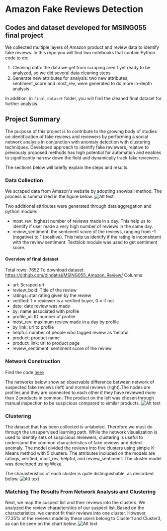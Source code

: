 # Amazon Fake Reviews Detection
## Codes and dataset developed for MSING055 final project
We collected multiple layers of Amazon product and review data to identify fake reviews. In this repo you will find two notebooks that contain Python code to do:
1. Cleaning data: the data we get from scraping aren't yet ready to be analyzed, so we did several data cleaning steps
2. Generate new attributes for analysis: two new attributes, sentiment_score and most_rev, were generated to do more in-depth analysis

In addition, in `final_dataset` folder, you will find the cleaned final dataset for further analysis.


## Project Summary
The purpose of this project is to contribute to the growing body of studies on identification of fake reviews and reviewers by performing a social network analysis in conjunction with anomaly detection with clustering techniques. Developed approach to identify fake reviewers, relative to previously proposed methods has high potential for automation and enables to significantly narrow down the field and dynamically track fake reviewers. 

The sections below will briefly explain the steps and results.

### Data Collection
We scraped data from Amazon's website by adopting snowball method. The process is summarized in the figure below.
![Alt text](https://photos-5.dropbox.com/t/2/AACPJ1nxubg8w9-CmXK5CMzuK3hsS0f_pS2Ui0sOesL8Ig/12/72523552/png/32x32/3/1518584400/0/2/Screen%20Shot%202018-02-13%20at%2011.58.53%20PM.png/ENK0pzgYy80BIAcoBw/0bsVOBBPanWar3Fu-c4WG5fgga7fNUniiB5ltdTEKqE?dl=0&preserve_transparency=1&size=800x600&size_mode=3)

Two additional attributes were generated through data aggregation and python module:
- most_rev: highest number of reviews made in a day. This help us to identify if user made a very high number of reviews in the same day. 
- review_sentiment: the sentiment score of the reviews, ranging from -1 (negative) to 1 (positive). This help us identify if the rating is inconsistent with the review sentiment. Textblob module was used to get sentiment score.

#### Overview of final dataset
Total rows: 7652
To download dataset: https://github.com/dindatisi/MSING055_Amazon_Review/
Columns:
- url: Scraped url
- review_bold: Title of the review
- ratings: star rating given by the review
- verified: 1 = reviewer is a verified buyer, 0 = if not
- date: date review was made
- by: name associated with profile 
- profile_id: ID number of profile 
- most_rev: maximum review made in a day by profile
- by_link: url to profile
- helpful: number of people who tagged review as ‘helpful’
- product: product name
- product_link: url to product page
- review_sentiment: sentiment score of the review

### Network Construction
Find the code [here](https://github.com/Maytudboon/MSING055)

The networks below show an observable difference between network of suspected fake reviews (left) and normal reviews (right).The nodes are profiles and they are connected to each other if they have reviewed more than 2 products in common. The product on the left was chosen through manual inspection to be suspicious compared to similar products.
![Alt text](https://photos-2.dropbox.com/t/2/AAAs7dSeXtuO4jLQDIUst4myD2q3qZvlWVwCsAse_7OOQQ/12/72523552/png/32x32/3/1518584400/0/2/Screen%20Shot%202018-02-13%20at%2011.57.29%20PM.png/ENK0pzgYy80BIAcoBw/lGZYC35bw8EGxT4Xti-g5viyUvQl7rFMzhHPqH2_Dgs?dl=0&preserve_transparency=1&size=800x600&size_mode=3)

### Clustering
The dataset that has been collected is unlabeled. Therefore we must do through the unsupervised learning path. While the network visualization is used to identify sets of suspicious reviewers, clustering is useful to understand the common characteristics of fake reviews and detect anomaly. The model divided the reviews into five clusters using simple K-Means method with 5 clusters. The attributes included on the models are ratings, verified, most_rev, helpful, and review_sentiment. The cluster model was developed using Weka. 

The charasteristics of each cluster is quite distinguishable, as described below.
![Alt text](https://photos-3.dropbox.com/t/2/AAAHmd2c_cwZ7H05L_NHu9OWOPCZdd6IXXBoql0SjWd6yw/12/72523552/png/32x32/3/1518584400/0/2/Screen%20Shot%202018-02-13%20at%2011.57.16%20PM.png/ENK0pzgYy80BIAcoBw/uI_t134_74GTbER2sBdRXuI3SFRr3_CgrdFySm1KFBw?dl=0&preserve_transparency=1&size=800x600&size_mode=3)

### Matching The Results From Network Analysis and Clustering
Next, we map the suspect list and their reviews into the clusters. We analyzed the review characterstics of our suspect list. Based on the characteristics, we cannot fit their reviews into one cluster. However, 77.35% of the reviews made by these users belong to Cluster1 and Cluster3, as can be seen on the chart below.
![Alt text](https://photos-5.dropbox.com/t/2/AAA0k1ARSJBneY0Yk0MNQFNOO7uhSFIvb5_x5pa-go5Uiw/12/72523552/png/32x32/3/1518584400/0/2/Screen%20Shot%202018-02-13%20at%2011.57.03%20PM.png/ENK0pzgYy80BIAcoBw/jFT9TFYz3TrYWy-TGDyv_OypRigLJgBZFUFNfd3RQF4?dl=0&preserve_transparency=1&size=800x600&size_mode=3)





